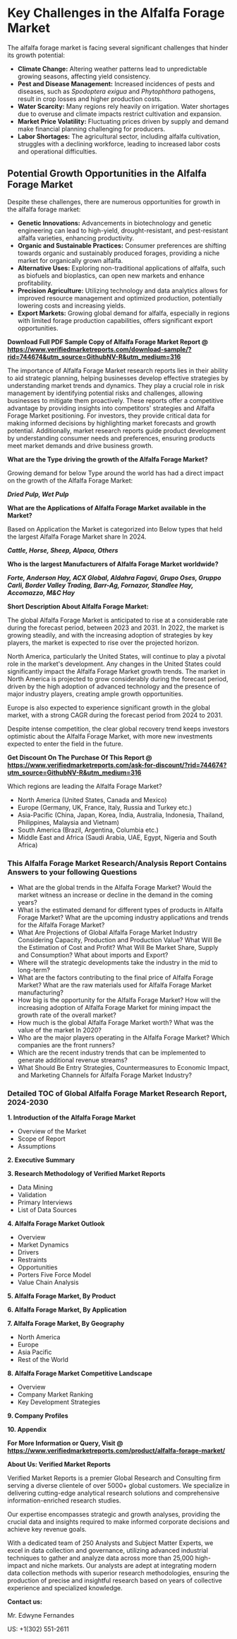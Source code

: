 <p class="">    <h1>Key Challenges in the Alfalfa Forage Market</h1>    <p>The alfalfa forage market is facing several significant challenges that hinder its growth potential:</p>        <ul>        <li>            <strong>Climate Change:</strong> Altering weather patterns lead to unpredictable growing seasons, affecting yield consistency.        </li>        <li>            <strong>Pest and Disease Management:</strong> Increased incidences of pests and diseases, such as <em>Spodoptera exigua</em> and <em>Phytophthora</em> pathogens, result in crop losses and higher production costs.        </li>        <li>            <strong>Water Scarcity:</strong> Many regions rely heavily on irrigation. Water shortages due to overuse and climate impacts restrict cultivation and expansion.        </li>        <li>            <strong>Market Price Volatility:</strong> Fluctuating prices driven by supply and demand make financial planning challenging for producers.        </li>        <li>            <strong>Labor Shortages:</strong> The agricultural sector, including alfalfa cultivation, struggles with a declining workforce, leading to increased labor costs and operational difficulties.        </li>    </ul>    <h2>Potential Growth Opportunities in the Alfalfa Forage Market</h1>    <p>Despite these challenges, there are numerous opportunities for growth in the alfalfa forage market:</p>    <ul>        <li>            <strong>Genetic Innovations:</strong> Advancements in biotechnology and genetic engineering can lead to high-yield, drought-resistant, and pest-resistant alfalfa varieties, enhancing productivity.        </li>        <li>            <strong>Organic and Sustainable Practices:</strong> Consumer preferences are shifting towards organic and sustainably produced forages, providing a niche market for organically grown alfalfa.        </li>        <li>            <strong>Alternative Uses:</strong> Exploring non-traditional applications of alfalfa, such as biofuels and bioplastics, can open new markets and enhance profitability.        </li>        <li>            <strong>Precision Agriculture:</strong> Utilizing technology and data analytics allows for improved resource management and optimized production, potentially lowering costs and increasing yields.        </li>        <li>            <strong>Export Markets:</strong> Growing global demand for alfalfa, especially in regions with limited forage production capabilities, offers significant export opportunities.        </li>    </ul></p><p class=""><strong>Download Full PDF Sample Copy of Alfalfa Forage Market Report @ <a href="https://www.verifiedmarketreports.com/download-sample/?rid=744674&utm_source=GithubNV-R&utm_medium=316" target="_blank">https://www.verifiedmarketreports.com/download-sample/?rid=744674&utm_source=GithubNV-R&utm_medium=316</a></strong></p><p>The importance of&nbsp;Alfalfa Forage Market research reports lies in their ability to aid strategic planning, helping businesses develop effective strategies by understanding market trends and dynamics. They play a crucial role in risk management by identifying potential risks and challenges, allowing businesses to mitigate them proactively. These reports offer a competitive advantage by providing insights into competitors' strategies and Alfalfa Forage Market positioning. For investors, they provide critical data for making informed decisions by highlighting market forecasts and growth potential. Additionally, market research reports guide product development by understanding consumer needs and preferences, ensuring products meet market demands and drive business growth.</p><p><strong>What are the&nbsp;Type driving the growth of the Alfalfa Forage Market?</strong></p><p id="" class="">Growing demand for below Type around the world has had a direct impact on the growth of the Alfalfa Forage Market:</p><p class=""><em><strong>Dried Pulp, Wet Pulp</strong></em></p><p class=""><strong>What are the&nbsp;Applications&nbsp;of Alfalfa Forage Market available in the Market?</strong></p><p id="" class="">Based on Application the Market is categorized into Below types that held the largest Alfalfa Forage Market share In 2024.</p><p class=""><em><strong>Cattle, Horse, Sheep, Alpaca, Others</strong></em></p><p class=""><strong>Who is the largest Manufacturers of Alfalfa Forage Market worldwide?</strong></p><p><em><strong>Forte, Anderson Hay, ACX Global, Aldahra Fagavi, Grupo Oses, Gruppo Carli, Border Valley Trading, Barr-Ag, Fornazor, Standlee Hay, Accomazzo, M&C Hay</strong></em></p><p id="" class=""><strong>Short Description About Alfalfa Forage Market:</strong></p><p>The global Alfalfa Forage Market is anticipated to rise at a considerable rate during the forecast period, between 2023 and 2031. In 2022, the market is growing steadily, and with the increasing adoption of strategies by key players, the market is expected to rise over the projected horizon.</p><p>North America, particularly the United States, will continue to play a pivotal role in the market's development. Any changes in the United States could significantly impact the Alfalfa Forage Market growth trends. The market in North America is projected to grow considerably during the forecast period, driven by the high adoption of advanced technology and the presence of major industry players, creating ample growth opportunities.</p><p>Europe is also expected to experience significant growth in the global market, with a strong CAGR during the forecast period from 2024 to 2031.</p><p>Despite intense competition, the clear global recovery trend keeps investors optimistic about the Alfalfa Forage Market, with more new investments expected to enter the field in the future.</p><p id="" class=""><strong>Get Discount On The Purchase Of This Report @ <a href="https://www.verifiedmarketreports.com/ask-for-discount/?rid=744674?utm_source=GithubNV-R&utm_medium=316" target="_blank">https://www.verifiedmarketreports.com/ask-for-discount/?rid=744674?utm_source=GithubNV-R&utm_medium=316</a></strong></p><p class="">Which regions are leading the Alfalfa Forage Market?</p><ul><li>North America (United States, Canada and Mexico)</li><li>Europe (Germany, UK, France, Italy, Russia and Turkey etc.)</li><li>Asia-Pacific (China, Japan, Korea, India, Australia, Indonesia, Thailand, Philippines, Malaysia and Vietnam)</li><li>South America (Brazil, Argentina, Columbia etc.)</li><li>Middle East and Africa (Saudi Arabia, UAE, Egypt, Nigeria and South Africa)</li></ul><h3 id="" class="">This Alfalfa Forage Market Research/Analysis Report Contains Answers to your following Questions</h3><ul><li>What are the global trends in the Alfalfa Forage Market? Would the market witness an increase or decline in the demand in the coming years?</li><li>What is the estimated demand for different types of products in Alfalfa Forage Market? What are the upcoming industry applications and trends for the Alfalfa Forage Market?</li><li>What Are Projections of Global Alfalfa Forage Market Industry Considering Capacity, Production and Production Value? What Will Be the Estimation of Cost and Profit? What Will Be Market Share, Supply and Consumption? What about imports and Export?</li><li>Where will the strategic developments take the industry in the mid to long-term?</li><li>What are the factors contributing to the final price of Alfalfa Forage Market? What are the raw materials used for Alfalfa Forage Market manufacturing?</li><li>How big is the opportunity for the Alfalfa Forage Market? How will the increasing adoption of Alfalfa Forage Market for mining impact the growth rate of the overall market?</li><li>How much is the global Alfalfa Forage Market worth? What was the value of the market In 2020?</li><li>Who are the major players operating in the Alfalfa Forage Market? Which companies are the front runners?</li><li>Which are the recent industry trends that can be implemented to generate additional revenue streams?</li><li>What Should Be Entry Strategies, Countermeasures to Economic Impact, and Marketing Channels for Alfalfa Forage Market Industry?</li></ul><h3 id="" class="">Detailed TOC of Global Alfalfa Forage Market Research Report, 2024-2030</h3><p id="" class=""><strong>1. Introduction of the Alfalfa Forage Market</strong></p><ul><li>Overview of the Market</li><li>Scope of Report</li><li>Assumptions</li></ul><p id="" class=""><strong>2. Executive Summary</strong></p><p id="" class=""><strong>3. Research Methodology of Verified Market Reports</strong></p><ul><li>Data Mining</li><li>Validation</li><li>Primary Interviews</li><li>List of Data Sources</li></ul><p id="" class=""><strong>4. Alfalfa Forage Market Outlook</strong></p><ul><li>Overview</li><li>Market Dynamics</li><li>Drivers</li><li>Restraints</li><li>Opportunities</li><li>Porters Five Force Model</li><li>Value Chain Analysis</li></ul><p id="" class=""><strong>5. Alfalfa Forage Market, By Product</strong></p><p id="" class=""><strong>6. Alfalfa Forage Market, By Application</strong></p><p id="" class=""><strong>7. Alfalfa Forage Market, By Geography</strong></p><ul><li>North America</li><li>Europe</li><li>Asia Pacific</li><li>Rest of the World</li></ul><p id="" class=""><strong>8. Alfalfa Forage Market Competitive Landscape</strong></p><ul><li>Overview</li><li>Company Market Ranking</li><li>Key Development Strategies</li></ul><p id="" class=""><strong>9. Company Profiles</strong></p><p id="" class=""><strong>10. Appendix</strong></p><p id="" class=""><strong>For More Information or Query, Visit @ <a href="https://www.verifiedmarketreports.com/product/alfalfa-forage-market/" target="_blank">https://www.verifiedmarketreports.com/product/alfalfa-forage-market/</a></strong></p><p id="" class=""><strong>About Us: Verified Market Reports</strong></p><p id="" class="">Verified Market Reports is a premier Global Research and Consulting firm serving a diverse clientele of over 5000+ global customers. We specialize in delivering cutting-edge analytical research solutions and comprehensive information-enriched research studies.</p><p id="" class="">Our expertise encompasses strategic and growth analyses, providing the crucial data and insights required to make informed corporate decisions and achieve key revenue goals.</p><p id="" class="">With a dedicated team of 250 Analysts and Subject Matter Experts, we excel in data collection and governance, utilizing advanced industrial techniques to gather and analyze data across more than 25,000 high-impact and niche markets. Our analysts are adept at integrating modern data collection methods with superior research methodologies, ensuring the production of precise and insightful research based on years of collective experience and specialized knowledge.</p><p id="" class=""><strong>Contact us:</strong></p><p id="" class="">Mr. Edwyne Fernandes</p><p id="" class="">US: +1(302) 551-2611</p>